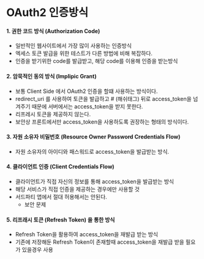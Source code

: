 # OAuth2 인증방식

#### 1. 권한 코드 방식 (Authorization Code)
- 일반적인 웹사이트에서 가장 많이 사용하는 인증방식
- 엑세스 토큰 발급을 위한 테스트가 다른 방법에 비해 복잡하다.
- 인증을 받기위한 code를 발급받고, 해당 code를 이용해 인증을 받는방식

#### 2. 암묵적인 동의 방식 (Implipic Grant)
- 보통 Client Side 에서 OAuth2 인증을 할떄 사용하는 방식이다.
- redirect_uri 를 사용하여 토큰을 발급하고 # (해쉬태그) 뒤로 access_token을 넘겨주기 때문에 서버에서는 access_token을 받지 못한다.
- 리프레시 토큰을 제공하지 않는다.
- 보안상 프론트에서만 access_token을 사용하도록 권장하는 형태의 방식이다.

#### 3. 자원 소유자 비밀번호 (Resource Owner Password Credentials Flow)
- 자원 소유자의 아이디와 패스워드로 access_token을 발급받는 방식.

#### 4. 클라이언트 인증 (Client Credentials Flow)
- 클라이언트가 직접 자신의 정보를 통해 access_token을 발급받는 방식
- 해당 서비스가 직접 인증을 제공하는 경우에만 사용할 것
- 서드파티 앱에서 절대 허용해서는 안된다.
    - 보안 문제

#### 5. 리프래시 토큰 (Refresh Token) 을 통한 방식
- Refresh Token을 활용하여 access_token을 재발급 받는 방식
- 기존에 저장해둔 Refresh Token이 존재할때 access_token을 재발급 받을 필요가 있을경우 사용
